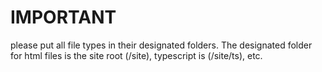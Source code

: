 # IMPORTANT

please put all file types in their designated folders. The designated folder for html files is the site root (/site), typescript is (/site/ts), etc.